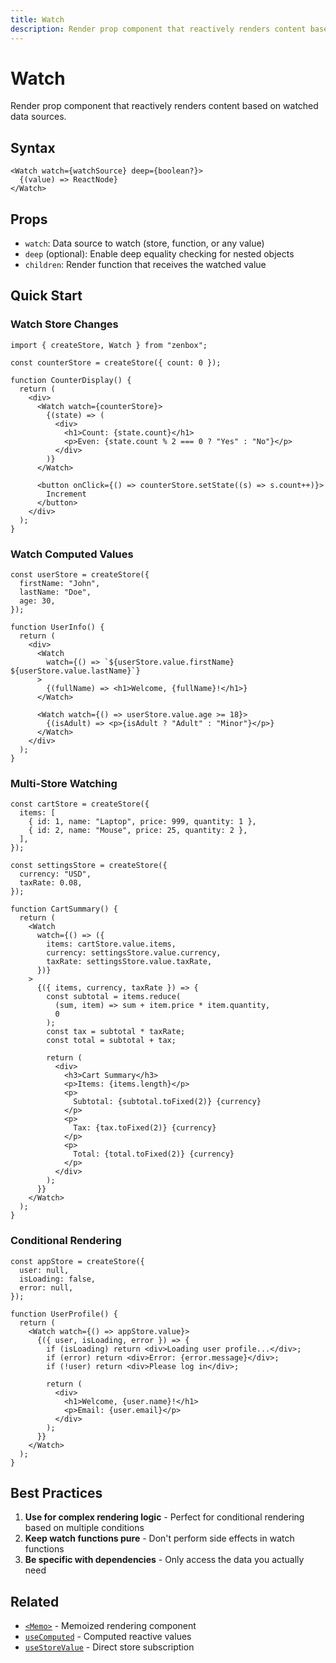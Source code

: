 ```yaml
---
title: Watch
description: Render prop component that reactively renders content based on watched data sources
---
```


# Watch

Render prop component that reactively renders content based on watched data sources.

## Syntax

```tsx
<Watch watch={watchSource} deep={boolean?}>
  {(value) => ReactNode}
</Watch>
```

## Props

- `watch`: Data source to watch (store, function, or any value)
- `deep` (optional): Enable deep equality checking for nested objects
- `children`: Render function that receives the watched value

## Quick Start

### Watch Store Changes

```tsx
import { createStore, Watch } from "zenbox";

const counterStore = createStore({ count: 0 });

function CounterDisplay() {
  return (
    <div>
      <Watch watch={counterStore}>
        {(state) => (
          <div>
            <h1>Count: {state.count}</h1>
            <p>Even: {state.count % 2 === 0 ? "Yes" : "No"}</p>
          </div>
        )}
      </Watch>

      <button onClick={() => counterStore.setState((s) => s.count++)}>
        Increment
      </button>
    </div>
  );
}
```

### Watch Computed Values

```tsx
const userStore = createStore({
  firstName: "John",
  lastName: "Doe",
  age: 30,
});

function UserInfo() {
  return (
    <div>
      <Watch
        watch={() => `${userStore.value.firstName} ${userStore.value.lastName}`}
      >
        {(fullName) => <h1>Welcome, {fullName}!</h1>}
      </Watch>

      <Watch watch={() => userStore.value.age >= 18}>
        {(isAdult) => <p>{isAdult ? "Adult" : "Minor"}</p>}
      </Watch>
    </div>
  );
}
```

### Multi-Store Watching

```tsx
const cartStore = createStore({
  items: [
    { id: 1, name: "Laptop", price: 999, quantity: 1 },
    { id: 2, name: "Mouse", price: 25, quantity: 2 },
  ],
});

const settingsStore = createStore({
  currency: "USD",
  taxRate: 0.08,
});

function CartSummary() {
  return (
    <Watch
      watch={() => ({
        items: cartStore.value.items,
        currency: settingsStore.value.currency,
        taxRate: settingsStore.value.taxRate,
      })}
    >
      {({ items, currency, taxRate }) => {
        const subtotal = items.reduce(
          (sum, item) => sum + item.price * item.quantity,
          0
        );
        const tax = subtotal * taxRate;
        const total = subtotal + tax;

        return (
          <div>
            <h3>Cart Summary</h3>
            <p>Items: {items.length}</p>
            <p>
              Subtotal: {subtotal.toFixed(2)} {currency}
            </p>
            <p>
              Tax: {tax.toFixed(2)} {currency}
            </p>
            <p>
              Total: {total.toFixed(2)} {currency}
            </p>
          </div>
        );
      }}
    </Watch>
  );
}
```

### Conditional Rendering

```tsx
const appStore = createStore({
  user: null,
  isLoading: false,
  error: null,
});

function UserProfile() {
  return (
    <Watch watch={() => appStore.value}>
      {({ user, isLoading, error }) => {
        if (isLoading) return <div>Loading user profile...</div>;
        if (error) return <div>Error: {error.message}</div>;
        if (!user) return <div>Please log in</div>;

        return (
          <div>
            <h1>Welcome, {user.name}!</h1>
            <p>Email: {user.email}</p>
          </div>
        );
      }}
    </Watch>
  );
}
```

## Best Practices

1. **Use for complex rendering logic** - Perfect for conditional rendering based on multiple conditions
2. **Keep watch functions pure** - Don't perform side effects in watch functions
3. **Be specific with dependencies** - Only access the data you actually need

## Related

- [`<Memo>`](./Memo.md) - Memoized rendering component
- [`useComputed`](../hooks/useComputed.md) - Computed reactive values
- [`useStoreValue`](../hooks/useStoreValue.md) - Direct store subscription
